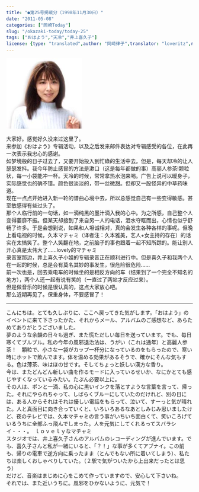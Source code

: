 ```yaml
---
title: "●第25号掲載分（1998年11月30日）"
date: "2011-05-08"
categories: ["岡崎Today"]
slug: "/okazaki-today/today-25"
tags: ["おはよう","天冷","井上喜久子"]
license: {type: "translated",author: "岡崎律子",translator: "loveritz",reproduced-url: "http://www.ne.jp/asahi/okazaki/book/today/today25.html",reproduced-website: "岡崎律子Book"}
---
```


[![](./images/today24.jpg)](./images/today24.jpg) 

  
大家好。感觉好久没来过这里了。  
来参加《おはよう》专辑活动，以及之后发来邮件表达对专辑感受的各位，在此再一次表示我忠心的感谢。  
如梦境般的日子过去了，又要开始投入到忙碌的生活中去。但是，每天却冷的让人瑟瑟发抖。我今年防止感冒的方法是漱口（这是每年都做的事）高丽人参茶!颗粒状，每一小袋能冲一杯。天冷的时候，常常拿热水泡来喝。广告上说可以暖身子，实际感觉也的确不错。颜色很淡淡的，带一丝微甜。但却又一股怪异的中草药味道。  
现在一点点开始进入新一轮的谱曲心境中去，所以总感觉自己有一些变得敏感。甚至敏感得有些过头了。  
那个人临行前的一句话，如一滴纯黑的墨汁滴入我的心中。为之所感，自己整个人变得萎靡不振。但某天却接到了来自另一人的电话，泪水夺眶而出，心情也似乎舒畅了许多。于是会想到说，如果和人坦诚相对，真的会发生各种各样的事呢。但晚上看电视的时候，久本マチャミ（译者注：久本雅美，艺人+女主持的存在）的话实在太搞笑了。整个人笑翻在地，之前脑子的事也跟着一起不知所踪的。能让别人开心真是太伟大了……lovely的マチャミ  
录音室那边，井上喜久子小姐的专辑录音正在顺利进行中。但是喜久子和我两个人在一起的时候，总是会有莫名其妙的事发生，很危险很危险……  
前一次也是，回去乘电车的时候坐的是相反方向的车（结果到了一个完全不知名的地方），两个人还一起有说有笑的（一直过了两站才反应过来）。  
但是做音乐的时候是很认真的，这点大家放心吧。  
那么近期再见了。保重身体，不要感冒了！

---

こんにちは。とても久しぶりに、ここへ戻ってきた気がします。「おはよう」のイベントに来て下さったかた、それからメール、アルバムのご感想など、あらためてありがとうございました。  
夢のような余韻の日々も過ぎ、また慌ただしい毎日を送っています。でも、毎日寒くてブルブル。私の今年の風邪退治法は、うがい（これは通年）と高麗人参茶！　顆粒で、小さな一袋がカップ一杯分になっているのをもらったので、寒い時にホットで飲んでます。体を温める効果があるそうで、確かにそんな気もする。色は薄茶、味はほの甘です。そしてちょっと妖しい漢方な香り。  
今は、またどんどん新しい曲を作るモードに入っているせいか、なにかとても感じやすくなっているみたい。たぶん必要以上に。  
その人は、ポンと一滴、私の心に黒いインクを落とすような言葉を言って、帰った。それにやられちゃって、しばらくブルーにしていたのだけれど、別の日には、ある人からそれはそれは優しい電話をもらって、泣いて、すーっと気が晴れた。人と真面目に向き合っていくと、いろいろあるなあとしみじみ思いましたけど、夜のテレビでは、久本マチャミの言う事がいちいち面白くて、笑いころげているうちに全部ふっ飛んでしまった。人を元気にしてくれるってスバラシイ・・・。　ｌｏｖｅｌｙなマチャミ  
スタジオでは、井上喜久子さんのアルバムのレコーディングが進んでいます。でも、喜久子さんと私が一緒にいると、「？！」な事が多くてアブナイ。この前も、帰りの電車で逆方向に乗ったまま（とんでもない所に着いてしまう）、私たちは楽しくおしゃべりしていた。（２駅で気がついたから上出来だったとは思う）  
だけど、音楽はまじめに心をこめて作っていますので、安心して下さいね。  
それでは、また近いうちに。風邪をひかないように、元気で！ 